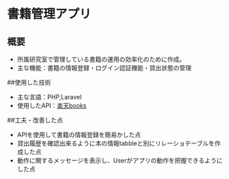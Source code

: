 # 書籍管理アプリ

## 概要

- 所属研究室で管理している書籍の運用の効率化のために作成。
- 主な機能：書籍の情報登録・ログイン認証機能・貸出状態の管理

##使用した技術
- 主な言語：PHP,Laravel
- 使用したAPI：[楽天books](https://webservice.rakuten.co.jp/explorer/api/BooksBook/Search)

##工夫・改善した点
- APIを使用して書籍の情報登録を簡易かした点
- 貸出履歴を確認出来るように本の情報tabbleと別にリレーショテーブルを作成した点
- 動作に関するメッセージを表示し、Userがアプリの動作を把握できるようにした点